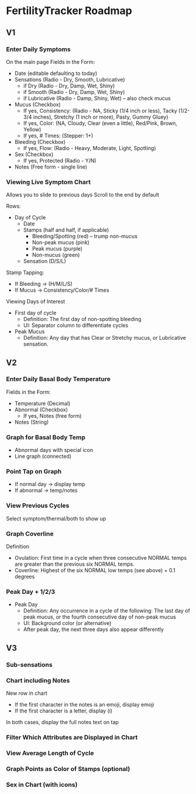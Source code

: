 # FertilityTracker Roadmap

## V1

### Enter Daily Symptoms
On the main page
Fields in the Form:
* Date (editable defaulting to today)
* Sensations (Radio - Dry, Smooth, Lubricative)
  * if Dry (Radio - Dry, Damp, Wet, Shiny)
  * if Smooth (Radio - Dry, Damp, Wet, Shiny)
  * if Lubricative (Radio - Damp, Shiny, Wet) – also check mucus
* Mucus (Checkbox)
  * If yes, Consistency: (Radio - NA, Sticky (1/4 inch or less), Tacky (1/2-3/4 inches), Stretchy (1 inch or more), Pasty, Gummy Gluey)
  * If yes, Color: (NA, Cloudy, Clear (even a little), Red/Pink, Brown, Yellow)
  * If yes, # Times: (Stepper: 1+)
* Bleeding (Checkbox)
  * If yes, Flow: (Radio - Heavy, Moderate, Light, Spotting)
* Sex (Checkbox)
  * If yes, Protected (Radio - Y/N)
* Notes (Free form - single line)

### Viewing Live Symptom Chart
Allows you to slide to previous days
Scroll to the end by default

Rows:
* Day of Cycle
  * Date
  * Stamps (half and half, if applicable)
    * Bleeding/Spotting (red) – trump non-mucus
    * Non-peak mucus (pink)
    * Peak mucus (purple)
    * Non-mucus (green)
  * Sensation (D/S/L)

Stamp Tapping:
* If Bleeding -> (H/M/L/S)
* If Mucus -> Consistency/Color/# Times

Viewing Days of Interest
* First day of cycle
  * Definition: The first day of non-spotting bleeding
  * UI: Separator column to differentiate cycles
* Peak Mucus
  * Definition: Any day that has Clear or Stretchy mucus, or Lubricative sensation.

## V2
### Enter Daily Basal Body Temperature
Fields in the Form:
* Temperature (Decimal)
* Abnormal (Checkbox)
  * If yes, Notes (free form)
* Notes (String)

### Graph for Basal Body Temp
* Abnormal days with special icon
* Line graph (connected)

### Point Tap on Graph
* If normal day -> display temp
* If abnormal -> temp/notes

### View Previous Cycles
Select symptom/thermal/both to show up

### Graph Coverline
Definition
* Ovulation: First time in a cycle when three consecutive NORMAL temps are greater than the previous six NORMAL temps.
* Coverline: Highest of the six NORMAL low temps (see above) + 0.1 degrees

### Peak Day + 1/2/3
* Peak Day
  * Definition: Any occurrence in a cycle of the following: The last day of peak mucus, or the fourth consecutive day of non-peak mucus
  * UI: Background color (or alternative)
  * After peak day, the next three days also appear differently


## V3
### Sub-sensations

### Chart including Notes
New row in chart
* If the first character in the notes is an emoji, display emoji
* If the first character is a letter, display (i)

In both cases, display the full notes text on tap


### Filter Which Attributes are Displayed in Chart


### View Average Length of Cycle

### Graph Points as Color of Stamps (optional)

### Sex in Chart (with icons)

